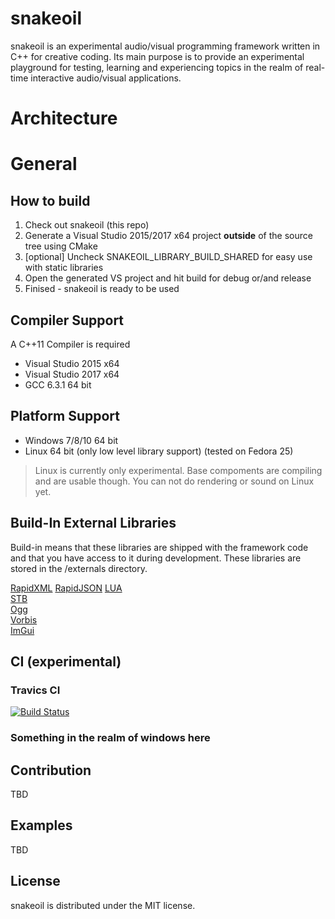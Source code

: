 # snakeoil

snakeoil is an experimental audio/visual programming framework written in C++ for creative coding. Its main purpose is to provide an experimental playground for testing, learning and experiencing topics in the realm of real-time interactive audio/visual applications.

# Architecture

# General

## How to build

1. Check out snakeoil (this repo)
2. Generate a Visual Studio 2015/2017 x64 project **outside** of the source tree using CMake  
3. [optional] Uncheck SNAKEOIL_LIBRARY_BUILD_SHARED for easy use with static libraries  
4. Open the generated VS project and hit build for debug or/and release  
5. Finised - snakeoil is ready to be used

## Compiler Support

A C++11 Compiler is required

- Visual Studio 2015 x64
- Visual Studio 2017 x64
- GCC 6.3.1 64 bit

## Platform Support

- Windows 7/8/10 64 bit
- Linux 64 bit (only low level library support) (tested on Fedora 25)  

> Linux is currently only experimental. Base compoments are compiling and are usable though. You can not do rendering or sound on Linux yet.

## Build-In External Libraries

Build-in means that these libraries are shipped with the framework code and that you have access to it during development. These libraries are stored in the /externals directory.

[RapidXML](http://rapidxml.sourceforge.net/) 
[RapidJSON](https://github.com/Tencent/rapidjson) 
[LUA](https://www.lua.org/)  
[STB](https://github.com/nothings/stb)  
[Ogg](https://www.xiph.org/ogg/)  
[Vorbis](https://xiph.org/vorbis/)  
[ImGui](https://github.com/ocornut/imgui/)  

## CI (experimental)

### Travics CI

[![Build Status](https://travis-ci.com/aconstlink/snakeoil.svg?branch=master)](https://travis-ci.com/aconstlink/snakeoil)

### Something in the realm of windows here

## Contribution

TBD

## Examples

TBD

## License

snakeoil is distributed under the MIT license.